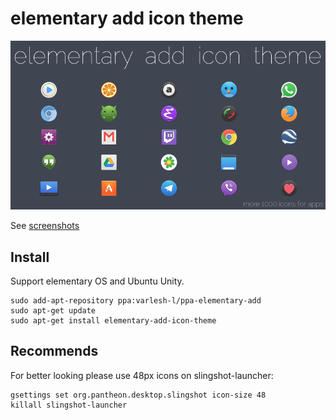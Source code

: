 # elementary add icon theme

![Screenshot icons](preview-icons.png)

See [screenshots](https://github.com/varlesh/elementary-add/tree/master/screens)

## Install
Support elementary OS and Ubuntu Unity.
```
sudo add-apt-repository ppa:varlesh-l/ppa-elementary-add
sudo apt-get update
sudo apt-get install elementary-add-icon-theme
```
## Recommends
For better looking please use 48px icons on slingshot-launcher:
```
gsettings set org.pantheon.desktop.slingshot icon-size 48﻿
killall slingshot-launcher
```
